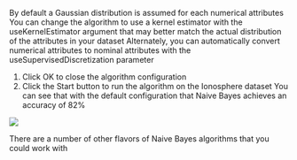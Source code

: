 By default a Gaussian distribution is assumed for each numerical attributes You can change
the algorithm to use a kernel estimator with the useKernelEstimator argument that may better
match the actual distribution of the attributes in your dataset Alternately, you can automatically convert numerical attributes to nominal attributes with the useSupervisedDiscretization
parameter
1) Click OK to close the algorithm configuration
2) Click the Start button to run the algorithm on the Ionosphere dataset
You can see that with the default configuration that Naive Bayes achieves an accuracy of
82%

![](https://github.com/fenago/katacoda-scenarios/raw/master/machine-learning-mastery-weka/machine-learning-mastery-weka-chapter-17/steps/images/82.png)

There are a number of other flavors of Naive Bayes algorithms that you could work with
